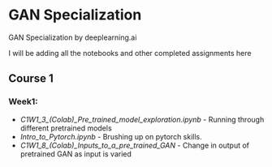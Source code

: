 # GAN Specialization
GAN Specialization by deeplearning.ai

I will be adding all the notebooks and other completed assignments here

## Course 1 

### Week1:
* *C1W1_3_(Colab)_Pre_trained_model_exploration.ipynb* - Running through different pretrained models
* *Intro_to_Pytorch.ipynb* - Brushing up on pytorch skills.
* *C1W1_8_(Colab)_Inputs_to_a_pre_trained_GAN* - Change in output of pretrained GAN as input is varied
